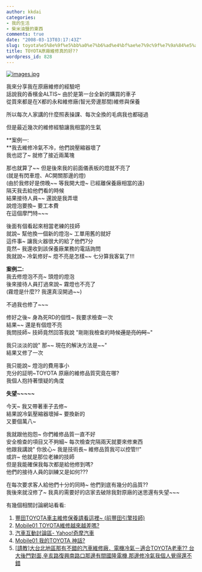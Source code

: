 ```yaml
---
author: kkdai
categories:
- 我的生活
- 柴米油鹽的東西
comments: true
date: "2008-03-13T03:17:43Z"
slug: toyota%e5%8e%9f%e5%bb%a0%e7%b6%ad%e4%bf%ae%e7%9c%9f%e7%9a%84%e5%a5%bd
title: TOYOTA原廠維修真的好??
wordpress_id: 828
---
```


[![images.jpg](http://farm4.static.flickr.com/3179/2328876167_64f7c43ce9.jpg)](http://www.flickr.com/photos/27643002@N00/2328876167/)

我來分享我在原廠維修的經驗吧  
話說我的香檳金ALTIS~ 由於是第一台全新的購買的車子  
從買來都是在X都的永和維修廠(智光旁邊那間)維修與保養  

所以每次人家講的什麼照表操課、每次全換的毛病我也都碰過  

但是最近幾次的維修經驗讓我相當的生氣  

**案例一:  
**我去維修冷氣不冷，他們說壓縮器壞了  
我也認了~ 就修了接近兩萬塊  

那也就算了~~ 但是後來我的前面儀表板的燈就不亮了  
(就是有閃車燈、AC開關那邊的燈)  
(由於我修好是傍晚~~ 等我開大燈~ 已經離保養廠相當的遠)  
隔天我去給他們看的時候  
結果接待人員~~ 還說是我弄壞  
說燈泡要換~ 要工本費  
在這個摩門特~~~  

後面有個看起來相當老練的技師  
就說~ 幫他換一個新的燈泡~ 工單用舊的就好  
這件事~ 讓我火器很大的給了他們7分  
竟然~ 我還收到該保養廠業務的電話詢問  
我就說~ 冷氣修好~ 燈不亮是怎樣~~ 七分算我客氣了!!!  

**案例二:**  
我去修燈泡不亮~ 頭燈的燈泡  
後來接待人員打過來說~ 霧燈也不亮了  
(霧燈是什麼?? 我還真沒開過~~)  

不過我也修了~~~ 

修好之後~ 身為死RD的個性~ 我要求檢查一次  
結果~~ 還是有個燈不亮  
我問技師~ 技師竟然回答我說 "剛剛我檢查的時候~~還是亮的阿~~~"  

我只淡淡的說" 那~~ 現在的解決方法是~~"  
結果又修了一次  

我只能說~ 燈泡的費用事小  
充分的証明~TOYOTA 原廠的維修品質究竟在哪?  
我個人抱持著懷疑的角度  

**失望~~~~~**  

今天~ 我又帶著車子去修~  
結果說冷氣壓縮器壞掉~ 要換新的  
又要個萬八~  

我就跟他抱怨~ 你們維修品質一直不好  
安全檢查的項目又不夠細~ 每次檢查完隔兩天就要來修東西  
他跟我講說" 你放心~ 我是技術長~ 維修品質我可以控管!!"  
或許~ 他就是那位老練的技師  
但是我能確保我每次都是給他修到嗎?  
他們的接待人員的訓練又是如何???  

在每次要求客人給他們十分的同時~ 他們到底有幾分的品質??  
我後來就沒修了~ 我真的需要好的店家去破除我對原廠的迷思還有失望~~~  

有幾個相關討論網站看看:

  1. [豐田TOYOTA車主維修保養請看這裡~ (前豐田引擎技師)](http://tw.myblog.yahoo.com/jw!AM7l7VGBGBbCBysDcGaOxzI-/)  
  2. [Mobile01 TOYOTA維修越來越差嗎?](http://www.mobile01.com/topicdetail.php?f=264&t=542639&last=5223188)  
  3. [汽車互動討論區- Yahoo!奇摩汽車](http://tw.mb.yahoo.com/auto/board.php?bname=152957737&action=m&tid=1706)  
  4. [Mobile01 我的TOYOTA 神話?](http://5i01.com/topicdetail.php?f=264&t=249544)  
  5. [[請教]大台北地區那有不錯的汽車維修廠．電機冷氣－適合TOYOTA老車?? 台大後門對面,辛亥路復興南路口那邊有間國隆電機,那邊修冷氣我個人覺得還不錯](http://www.mobile01.com/topicdetail.php?f=264&t=132918)
